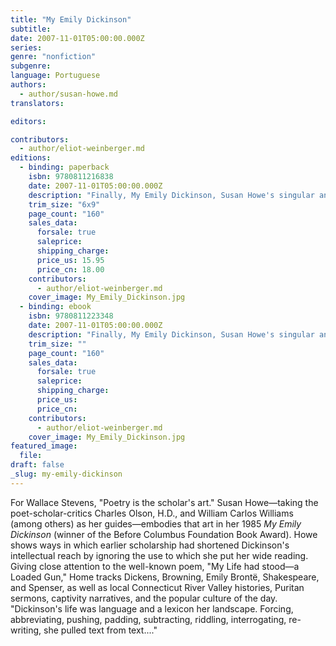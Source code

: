 ```yaml
---
title: "My Emily Dickinson"
subtitle:
date: 2007-11-01T05:00:00.000Z
series:
genre: "nonfiction"
subgenre:
language: Portuguese
authors:
  - author/susan-howe.md
translators:

editors:

contributors:
  - author/eliot-weinberger.md
editions:
  - binding: paperback
    isbn: 9780811216838
    date: 2007-11-01T05:00:00.000Z
    description: "Finally, My Emily Dickinson, Susan Howe's singular and unforgettable 1985 creative study, is available as a New Directions paperbook "
    trim_size: "6x9"
    page_count: "160"
    sales_data:
      forsale: true
      saleprice:
      shipping_charge:
      price_us: 15.95
      price_cn: 18.00
    contributors:
      - author/eliot-weinberger.md
    cover_image: My_Emily_Dickinson.jpg
  - binding: ebook
    isbn: 9780811223348
    date: 2007-11-01T05:00:00.000Z
    description: "Finally, My Emily Dickinson, Susan Howe's singular and unforgettable 1985 creative study, is available as a New Directions paperbook "
    trim_size: ""
    page_count: "160"
    sales_data:
      forsale: true
      saleprice:
      shipping_charge:
      price_us:
      price_cn:
    contributors:
      - author/eliot-weinberger.md
    cover_image: My_Emily_Dickinson.jpg
featured_image:
  file:
draft: false
_slug: my-emily-dickinson
---
```


For Wallace Stevens, "Poetry is the scholar's art." Susan Howe—taking the poet-scholar-critics Charles Olson, H.D., and William Carlos Williams (among others) as her guides—embodies that art in her 1985 _My Emily Dickinson_ (winner of the Before Columbus Foundation Book Award). Howe shows ways in which earlier scholarship had shortened Dickinson's intellectual reach by ignoring the use to which she put her wide reading. Giving close attention to the well-known poem, "My Life had stood—a Loaded Gun," Home tracks Dickens, Browning, Emily Brontë, Shakespeare, and Spenser, as well as local Connecticut River Valley histories, Puritan sermons, captivity narratives, and the popular culture of the day. "Dickinson's life was language and a lexicon her landscape. Forcing, abbreviating, pushing, padding, subtracting, riddling, interrogating, re-writing, she pulled text from text...."

